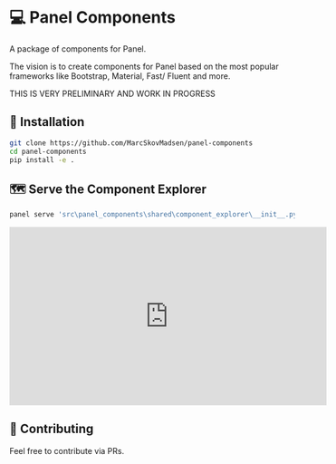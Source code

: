 # 💻 Panel Components

A package of components for Panel.

The vision is to create components for Panel based on the most popular frameworks like Bootstrap, Material, Fast/ Fluent and more.

THIS IS VERY PRELIMINARY AND WORK IN PROGRESS

## 🏁 Installation

```bash
git clone https://github.com/MarcSkovMadsen/panel-components
cd panel-components
pip install -e .
```

## 🗺️ Serve the Component Explorer

```bash
panel serve 'src\panel_components\shared\component_explorer\__init__.py' --autoreload --show
```

<iframe width="560" height="315" src="https://www.youtube.com/embed/ufrDZnZ3Jwc" title="YouTube video player" frameborder="0" allow="accelerometer; autoplay; clipboard-write; encrypted-media; gyroscope; picture-in-picture" allowfullscreen></iframe>

## 🎁 Contributing

Feel free to contribute via PRs.
